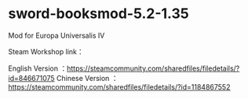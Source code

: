 # sword-booksmod-5.2-1.35
Mod for Europa Universalis IV

Steam Workshop link：

English Version ：https://steamcommunity.com/sharedfiles/filedetails/?id=846671075
Chinese Version ：https://steamcommunity.com/sharedfiles/filedetails/?id=1184867552
